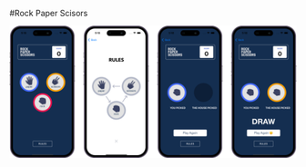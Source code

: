 #Rock Paper Scisors

![](https://github.com/ravshanmacos/Rock-Paper-Scisors/blob/main/Rock-Paper-Scisors/Resources/RockPaperScisors.png)

